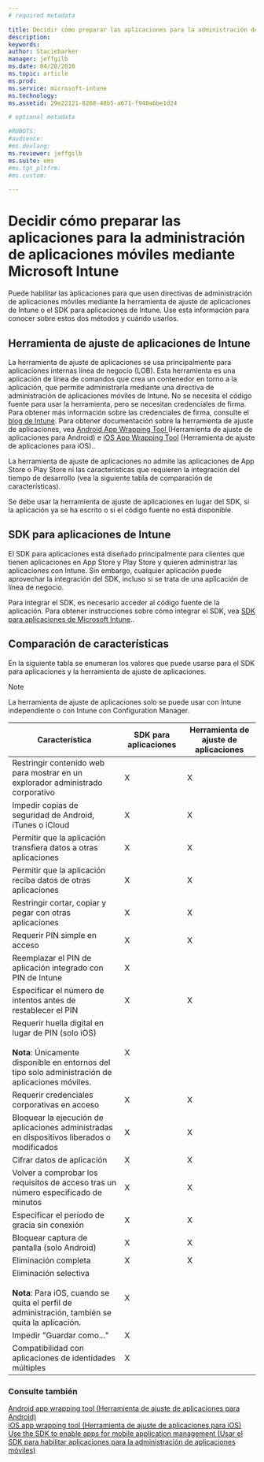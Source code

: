 ```yaml
---
# required metadata

title: Decidir cómo preparar las aplicaciones para la administración de aplicaciones móviles mediante Microsoft Intune | Microsoft Intune
description:
keywords:
author: Staciebarker
manager: jeffgilb
ms.date: 04/28/2016
ms.topic: article
ms.prod:
ms.service: microsoft-intune
ms.technology:
ms.assetid: 29e22121-8268-48b5-a671-f940a6be1d24

# optional metadata

#ROBOTS:
#audience:
#ms.devlang:
ms.reviewer: jeffgilb
ms.suite: ems
#ms.tgt_pltfrm:
#ms.custom:

---
```


# Decidir cómo preparar las aplicaciones para la administración de aplicaciones móviles mediante Microsoft Intune
Puede habilitar las aplicaciones para que usen directivas de administración de aplicaciones móviles mediante la herramienta de ajuste de aplicaciones de Intune o el SDK para aplicaciones de Intune. Use esta información para conocer sobre estos dos métodos y cuándo usarlos.

## Herramienta de ajuste de aplicaciones de Intune
La herramienta de ajuste de aplicaciones se usa principalmente para aplicaciones internas línea de negocio (LOB). Esta herramienta es una aplicación de línea de comandos que crea un contenedor en torno a la aplicación, que permite administrarla mediante una directiva de administración de aplicaciones móviles de Intune. No se necesita el código fuente para usar la herramienta, pero se necesitan credenciales de firma.  Para obtener más información sobre las credenciales de firma, consulte el [blog de Intune](http://blogs.technet.com/b/microsoftintune/archive/2015/02/25/how-to-obtain-the-prerequisites-for-the-intune-app-wrapping-tool-for-ios.aspx). Para obtener documentación sobre la herramienta de ajuste de aplicaciones, vea [Android App Wrapping Tool ](prepare-android-apps-for-mobile-application-management-with-the-microsoft-intune-app-wrapping-tool.md) (Herramienta de ajuste de aplicaciones para Android) e [iOS App Wrapping Tool](prepare-ios-apps-for-mobile-application-management-with-the-microsoft-intune-app-wrapping-tool.md) (Herramienta de ajuste de aplicaciones para iOS)..

La herramienta de ajuste de aplicaciones no admite las aplicaciones de App Store o Play Store ni las características que requieren la integración del tiempo de desarrollo (vea la siguiente tabla de comparación de características).

Se debe usar la herramienta de ajuste de aplicaciones en lugar del SDK, si la aplicación ya se ha escrito o si el código fuente no está disponible.

## SDK para aplicaciones de Intune
El SDK para aplicaciones está diseñado principalmente para clientes que tienen aplicaciones en App Store y Play Store y quieren administrar las aplicaciones con Intune. Sin embargo, cualquier aplicación puede aprovechar la integración del SDK, incluso si se trata de una aplicación de línea de negocio.

Para integrar el SDK, es necesario acceder al código fuente de la aplicación. Para obtener instrucciones sobre cómo integrar el SDK, vea [SDK para aplicaciones de Microsoft Intune](https://msdn.microsoft.com/library/mt627769.aspx)..

## Comparación de características
En la siguiente tabla se enumeran los valores que puede usarse para el SDK para aplicaciones y la herramienta de ajuste de aplicaciones.

> [!NOTE]
> La herramienta de ajuste de aplicaciones solo se puede usar con Intune independiente o con Intune con Configuration Manager.

|Característica|SDK para aplicaciones|Herramienta de ajuste de aplicaciones|
|-----------|---------------------|-----------|
|Restringir contenido web para mostrar en un explorador administrado corporativo|X|X|
|Impedir copias de seguridad de Android, iTunes o iCloud|X|X|
|Permitir que la aplicación transfiera datos a otras aplicaciones|X|X|
|Permitir que la aplicación reciba datos de otras aplicaciones|X|X|
|Restringir cortar, copiar y pegar con otras aplicaciones|X|X|
|Requerir PIN simple en acceso|X|X|
|Reemplazar el PIN de aplicación integrado con PIN de Intune|X||
|Especificar el número de intentos antes de restablecer el PIN|X|X|
|Requerir huella digital en lugar de PIN (solo iOS)<br></br>**Nota**: Únicamente disponible en entornos del tipo solo administración de aplicaciones móviles.|X||
|Requerir credenciales corporativas en acceso|X|X|
|Bloquear la ejecución de aplicaciones administradas en dispositivos liberados o modificados|X|X|
|Cifrar datos de aplicación|X|X|
|Volver a comprobar los requisitos de acceso tras un número especificado de minutos|X|X|
|Especificar el período de gracia sin conexión|X|X|
|Bloquear captura de pantalla (solo Android)|X|X|
|Eliminación completa|X|X|
|Eliminación selectiva <br></br>**Nota**: Para iOS, cuando se quita el perfil de administración, también se quita la aplicación.|X||
|Impedir "Guardar como..." |X||
|Compatibilidad con aplicaciones de identidades múltiples|X||

### Consulte también
[Android app wrapping tool (Herramienta de ajuste de aplicaciones para Android)](prepare-android-apps-for-mobile-application-management-with-the-microsoft-intune-app-wrapping-tool.md)</br>
[iOS app wrapping tool (Herramienta de ajuste de aplicaciones para iOS)](prepare-ios-apps-for-mobile-application-management-with-the-microsoft-intune-app-wrapping-tool.md)</br>
[Use the SDK to enable apps for mobile application management (Usar el SDK para habilitar aplicaciones para la administración de aplicaciones móviles)](use-the-sdk-to-enable-apps-for-mobile-application-management.md)


<!--HONumber=May16_HO1-->



